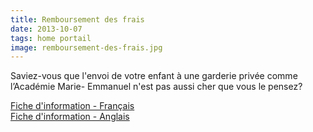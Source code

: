 ```yaml
---
title: Remboursement des frais
date: 2013-10-07
tags: home portail
image: remboursement-des-frais.jpg
---
```

Saviez-vous que l'envoi de votre enfant à une garderie privée comme l’Académie Marie- Emmanuel n'est pas aussi cher que vous le pensez?

[Fiche d'information - Français](files/blog/remboursement-fr.pdf)  
[Fiche d'information - Anglais](files/blog/remboursement-en.pdf)
